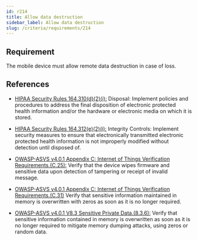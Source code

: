 ```yaml
---
id: r214
title: Allow data destruction
sidebar_label: Allow data destruction
slug: /criteria/requirements/214
---
```


## Requirement

The mobile device must allow
remote data destruction in case of loss.

## References

- [HIPAA Security Rules 164.310(d)(2)(i):](https://www.law.cornell.edu/cfr/text/45/164.310)
Disposal:
Implement policies and procedures
to address the final disposition
of electronic protected health information
and/or the hardware
or electronic media
on which it is stored.

- [HIPAA Security Rules 164.312(e)(2)(i):](https://www.law.cornell.edu/cfr/text/45/164.312)
Integrity Controls:
Implement security measures
to ensure that electronically transmitted
electronic protected health information
is not improperly modified
without detection until disposed of.

- [OWASP-ASVS v4.0.1 Appendix C: Internet of Things Verification Requirements.(C.25):](https://owasp.org/www-pdf-archive/OWASP_Application_Security_Verification_Standard_4.0-en.pdf)
Verify that the device wipes firmware
and sensitive data upon detection of
tampering or receipt
of invalid message.

- [OWASP-ASVS v4.0.1 Appendix C: Internet of Things Verification Requirements.(C.31)](https://owasp.org/www-pdf-archive/OWASP_Application_Security_Verification_Standard_4.0-en.pdf)
Verify that sensitive information
maintained in memory
is overwritten with zeros
as soon as it is no longer required.

- [OWASP-ASVS v4.0.1 V8.3 Sensitive Private Data.(8.3.6):](https://owasp.org/www-pdf-archive/OWASP_Application_Security_Verification_Standard_4.0-en.pdf)
Verify that sensitive information
contained in memory is overwritten
as soon as it is no longer required
to mitigate memory dumping attacks,
using zeros or random data.
